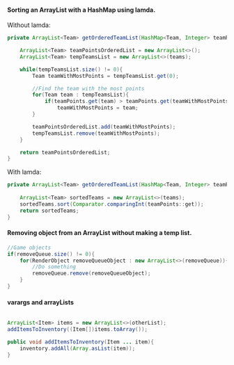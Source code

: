 #### Sorting an ArrayList with a HashMap using lamda.

Without lamda:

````java
private ArrayList<Team> getOrderedTeamList(HashMap<Team, Integer> teamPoints){

    ArrayList<Team> teamPointsOrderedList = new ArrayList<>();
    ArrayList<Team> tempTeamsList = new ArrayList<>(teams);

    while(tempTeamsList.size() != 0){
        Team teamWithMostPoints = tempTeamsList.get(0);

        //Find the team with the most points
        for(Team team : tempTeamsList){
            if(teamPoints.get(team) > teamPoints.get(teamWithMostPoints))
                teamWithMostPoints = team;
        }

        teamPointsOrderedList.add(teamWithMostPoints);
        tempTeamsList.remove(teamWithMostPoints);
    }

    return teamPointsOrderedList;
}

````



With lamda:

```java
private ArrayList<Team> getOrderedTeamList(HashMap<Team, Integer> teamPoints){
    
    ArrayList<Team> sortedTeams = new ArrayList<>(teams);
    sortedTeams.sort(Comparator.comparingInt(teamPoints::get));
    return sortedTeams;
}
```



#### Removing object from an ArrayList without making a temp list.

```java
//Game objects
if(removeQueue.size() != 0){
    for(RenderObject removeQueueObject : new ArrayList<>(removeQueue)){
        //Do something
        removeQueue.remove(removeQueueObject);
    }
}
```

#### varargs and arrayLists

```java

ArrayList<Item> items = new ArrayList<>(otherList);
addItemsToInventory((Item[])items.toArray());

public void addItemsToInventory(Item ... item){
    inventory.addAll(Array.asList(item));
}
```

